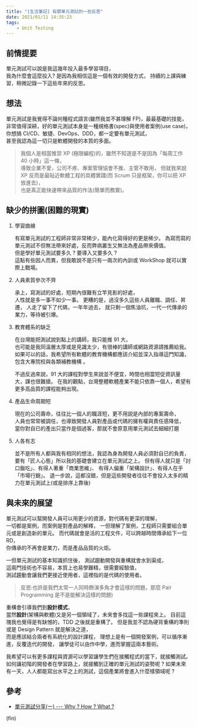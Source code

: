 ```yaml
---
title: "[生活筆記] 有關單元測試的一些反思"
date: 2021/01/11 14:35:23
tags:
    - Unit Testing
---
```


## 前情提要

單元測試可以說是我這幾年投入最多學習項目，  
我為什麼會這麼投入? 是因為我相信這是一個有效的開發方式，
持續的上課與練習，稍微記錄一下這些年來的反思。

## 想法

單元測試是我覺得不論何種程式語言(雖然我並不甚理解 FP)，最最基礎的技能，
非常值得深耕，好的單元測試本身是一種規格書(spec)與使用者案例(use case)，  
你想搞 CI/CD、敏捷、DevOps、DDD，都一定要有單元測試，  
甚至我認為這一切只是軟體開發的本質的多面。

> 我個人是相當推崇 XP (極限編程)的，雖然不知道是不是因為「每周工作 40 小時」這一條，  
    導致企業不愛，公司不疼、專案管理協會不推、主管不敢用，
    但就我來說 XP 反而是最貼近軟體工程的具體實踐(而 Scrum 只是框架，你可以把 XP 放進去)，  
    也是真正能快速帶來品質的作法(簡單而務實)。

## 缺少的拼圖(困難的現實)

1. 學習曲線

    有寫單元測試的工程師非常非常稀少，能內化寫得好的更是稀少。
    為寫而寫的單元測試不但無法帶來好處，反而弊病叢生又無法為產品帶來價值。  
    但是學好單元測試要多久 ? 要導入又要多久 ?  
    這點有些因人而異，但我敢說不是只有一兩次的內訓或 WorkShop 就可以實際上戰場。

2. 人員素質參次不齊

    承上，寫測試的好處，短期內很難有立竿見影的好處，  
    人性就是多一事不如少一事。
    更糟的是，過沒多久這些人員離職、調任、昇遷，
    人走了留下了代碼，一年年過去，
    就只剩一個焦油坑，一代一代傳承的業力，等待被引爆。

3. 教育體系的缺乏

    在台灣能把測試說到點上的講師，我只能推 91 大，  
    也可能是我同溫層太厚或是見識太少，有很棒的講師或網路資源請推薦給我。  
    如果可以的話，我希望所有軟體的教育機構都應該介紹並深入指導這門知識，  
    包含大專院校與各類補教機構 。

    不過反過來說，91 大的課程對學生來說並不便宜，時間也相當短促資訊量大，課也很難搶。
    在我的觀點，台灣整體軟體產業不能只依靠一個人，希望有更多高品質的課程能夠出現。

4. 產品生命周期短

    現在的公司壽命，往往比一個人的職涯短，更不用說是內部的專案壽命，  
    人員也常常被調任，也導致開發人員對產品或代碼的擁有權與責任感降低，  
    當你對自已的產出只當作是個過客，那就不會原意用單元測試去細細打磨

5. 人各有志

    並不是所有人都與我有相同的想法，我認為身為開發人員必須對自已的負責，
    要有「匠人心態」所以我的基礎會建立在單元測試之上。
    但有得人就只是「討口飯吃」、有得人著重「商業思維」、
    有得人偏重「架構設計」、有得人在乎「市場行銷」。
    退一步說，這都沒錯，但是這些開發者往往不會投入太多的精力在單元測試上(或是排序上靠後)

## 與未來的展望

單元測試可以幫開發人員可以用更少的資源，對代碼有更深的理解，  
一切都是案例，而案例是對產品的解釋，
一但理解了案例，工程師只需要組合單元或是創造新的單元。
而代碼就會是活的工程文件，可以跨越時間傳承給下一位 RD，  
你傳承的不再會是業力，而是產品品質的火炬。

一但單元測試的基本知識抓住後，
測試趨動開發與重構就會水到渠成，  
這兩門技術也不容易，本質上也易學難精，很需要經驗值，  
測試趨動會讓我們更接近使用者，這裡指的是代碼的使用者。

>反思:也許是我們太常一人同時飾演多角才會這樣的問題，那麼 Pair Programming 是不是能解決這樣的問題)

重構會引導我們到**設計模式**，  
當然**設計**(架構與軟體)又是另一個領域了，未來會多找這一些課程來上。
目前這塊我也覺得是有缺憾的，TDD 之後就是重構了。
但是我並不認為硬背重構的準則或是 Design Pattern 就是解決之道，  
而是應該結合兩者有系統化的設計課程，
理想上是有一個開發案例，可以循序漸進，反覆迭代的開發，
讓學徒可以由作中學，進而掌握這兩本藝術。

我希望可以有更多課程與資源可以學習讓學生們在接觸程式的當下，就接觸測試。
如何讓初階的開發者在學習路上，就接觸到正確的單元測試的姿勢呢 ?
如果未來有一天，人人都能寫出水平之上的測試，這個產業將會進入什麼樣領域呢 ?  

## 參考

- [單元測試分享(一) --- Why ? How ? What ?](https://blog.marsen.me/2020/10/19/2020/unittest_1/)

(fin)
